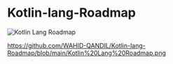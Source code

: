 # Kotlin-lang-Roadmap
![Kotlin Lang Roadmap](https://github.com/user-attachments/assets/46cf1661-40db-4552-8341-af6c4897e17e)

https://github.com/WAHID-QANDIL/Kotlin-lang-Roadmap/blob/main/Kotlin%20Lang%20Roadmap.png
